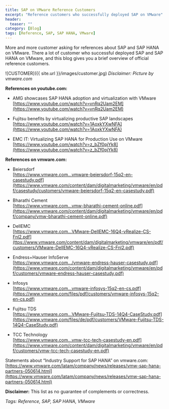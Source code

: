 ```yaml
---
title: SAP on VMware Reference Customers
excerpt: "Reference customers who successfully deployed SAP on VMware"
header:
  teaser: ""
category: [Blog]
tags: [Reference, SAP, SAP HANA, VMware]
---
```


More and more customer asking for references about SAP and SAP HANA on VMware. There a lot of customer who successful deployed SAP and SAP HANA on VMware, and this blog gives you a brief overview of official reference customers.

![CUSTOMER]({{ site.url }}/images/customer.jpg)
*Disclaimer: Picture by vmware.com*

**References on youtube.com:**

* AMG showcases SAP HANA adoption and virtualization with VMware      
[https://www.youtube.com/watch?v=vnRq2Uam2EM](https://www.youtube.com/watch?v=vnRq2Uam2EM)

* Fujitsu benefits by virtualizing productive SAP landscapes    
[https://www.youtube.com/watch?v=1AoxkYXwNFA](https://www.youtube.com/watch?v=1AoxkYXwNFA)

* EMC IT: Virtualizing SAP HANA for Production Use on VMware    
[https://www.youtube.com/watch?v=z_bZf0pjYk8](https://www.youtube.com/watch?v=z_bZf0pjYk8)

**References on vmware.com:**

* Beiersdorf     
[https://www.vmware.com...vmware-beiersdorf-15q2-en-casestudy.pdf](https://www.vmware.com/content/dam/digitalmarketing/vmware/en/pdf/casestudy/customers/vmware-beiersdorf-15q2-en-casestudy.pdf)

* Bharathi Cement    
[https://www.vmware.com...vmw-bharathi-cement-online.pdf](https://www.vmware.com/content/dam/digitalmarketing/vmware/en/pdf/company/vmw-bharathi-cement-online.pdf)

* DellEMC   
[https://www.vmware.com...VMware-DellEMC-16Q4-vRealize-CS-Fnl2.pdf](ttps://www.vmware.com/content/dam/digitalmarketing/vmware/en/pdf/customers/VMware-DellEMC-16Q4-vRealize-CS-Fnl2.pdf)

* Endress+Hauser InfoServe   
[https://www.vmware.com.../vmware-endress-hauser-casestudy.pdf](https://www.vmware.com/content/dam/digitalmarketing/vmware/en/pdf/customers/vmware-endress-hauser-casestudy.pdf)

* Infosys    
[https://www.vmware.com...vmware-infosys-15q2-en-cs.pdf](https://www.vmware.com/files/pdf/customers/vmware-infosys-15q2-en-cs.pdf)

* Fujitsu TDS   
[https://www.vmware.com...VMware-Fujitsu-TDS-14Q4-CaseStudy.pdf](https://www.vmware.com/files/de/pdf/customers/VMware-Fujitsu-TDS-14Q4-CaseStudy.pdf)

* TCC Technology   
[https://www.vmware.com...vmw-tcc-tech-casestudy-en.pdf](https://www.vmware.com/content/dam/digitalmarketing/vmware/en/pdf/customers/vmw-tcc-tech-casestudy-en.pdf)

Statements about “Industry Support for SAP HANA” on vmware.com:   
[https://www.vmware.com/latam/company/news/releases/vmw-sap-hana-partners-050614.html](https://www.vmware.com/latam/company/news/releases/vmw-sap-hana-partners-050614.html)

**Disclaimer:** This list as no guarantee of complements or correctness.

*Tags: Reference, SAP, SAP HANA, VMware*
